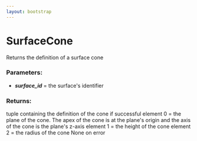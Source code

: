 ```yaml
---
layout: bootstrap
---
```


# SurfaceCone

Returns the definition of a surface cone
        

### Parameters:

- ***surface_id*** = the surface's identifier
        

### Returns:


tuple containing the definition of the cone if successful
  element 0 = the plane of the cone. The apex of the cone is at the
      plane's origin and the axis of the cone is the plane's z-axis
  element 1 = the height of the cone
  element 2 = the radius of the cone
None on error
        
